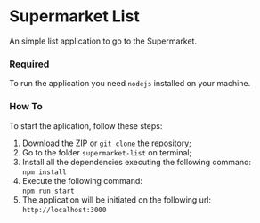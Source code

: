 # Supermarket List

An simple list application to go to the Supermarket.

### Required

To run the application you need `nodejs` installed on your machine.

### How To

To start the aplication, follow these steps:  

1. Download the ZIP or `git clone` the repository;  
2. Go to the folder `supermarket-list` on terminal;
3. Install all the dependencies executing the following command:  
`npm install`  
4. Execute the following command:   
`npm run start`  
5. The application will be initiated on the following url:  
`http://localhost:3000`